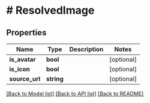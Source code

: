 # # ResolvedImage

## Properties

Name | Type | Description | Notes
------------ | ------------- | ------------- | -------------
**is_avatar** | **bool** |  | [optional]
**is_icon** | **bool** |  | [optional]
**source_url** | **string** |  | [optional]

[[Back to Model list]](../../README.md#models) [[Back to API list]](../../README.md#endpoints) [[Back to README]](../../README.md)
